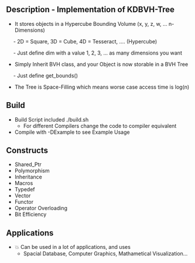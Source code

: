 ## Description - Implementation of KDBVH-Tree

- It stores objects in a Hypercube Bounding Volume (x, y, z, w, ... n-Dimensions)  

&nbsp;&nbsp;&nbsp;&nbsp;&nbsp;- 2D = Square, 3D = Cube, 4D = Tesseract, .... (Hypercube)

&nbsp;&nbsp;&nbsp;&nbsp;&nbsp;- Just define dim with a value 1, 2, 3, ... as many dimensions you want

- Simply Inherit BVH class, and your Object is now storable in a BVH Tree  

&nbsp;&nbsp;&nbsp;&nbsp;&nbsp;- Just define get_bounds()  

- The Tree is Space-Filling which means worse case access time is log(n)  

## Build

- Build Script included ./build.sh
  - For different Compilers change the code to compiler equivalent
- Compile with -DExample to see Example Usage

## Constructs
- Shared_Ptr
- Polymorphism
- Inheritance
- Macros
- Typedef
- Vector
- Functor
- Operator Overloading
- Bit Efficiency
      
## Applications 
- :collision: Can be used in a lot of applications, and uses
  - Spacial Database, Computer Graphics, Mathametical Visualization...
